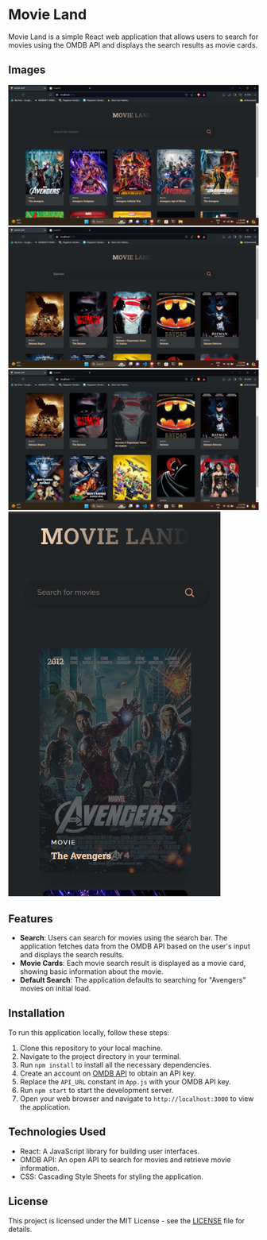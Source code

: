 # Movie Land

Movie Land is a simple React web application that allows users to search for movies using the OMDB API and displays the search results as movie cards.

## Images
![img 1](./src/assets/image1.png)
![img 2](./src/assets/image2.png)
![img 3](./src/assets/image3.png)
![img 4](./src/assets/image4.png)





## Features

- **Search**: Users can search for movies using the search bar. The application fetches data from the OMDB API based on the user's input and displays the search results.
- **Movie Cards**: Each movie search result is displayed as a movie card, showing basic information about the movie.
- **Default Search**: The application defaults to searching for "Avengers" movies on initial load.

## Installation

To run this application locally, follow these steps:

1. Clone this repository to your local machine.
2. Navigate to the project directory in your terminal.
3. Run `npm install` to install all the necessary dependencies.
4. Create an account on [OMDB API](http://www.omdbapi.com/apikey.aspx) to obtain an API key.
5. Replace the `API_URL` constant in `App.js` with your OMDB API key.
6. Run `npm start` to start the development server.
7. Open your web browser and navigate to `http://localhost:3000` to view the application.

## Technologies Used

- React: A JavaScript library for building user interfaces.
- OMDB API: An open API to search for movies and retrieve movie information.
- CSS: Cascading Style Sheets for styling the application.


## License

This project is licensed under the MIT License - see the [LICENSE](LICENSE) file for details.
